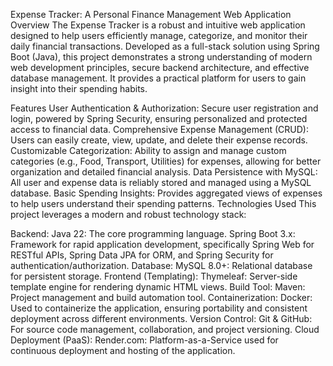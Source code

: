 
Expense Tracker: A Personal Finance Management Web Application
Overview
The Expense Tracker is a robust and intuitive web application designed to help users efficiently manage, categorize, and monitor their daily financial transactions. Developed as a full-stack solution using Spring Boot (Java), this project demonstrates a strong understanding of modern web development principles, secure backend architecture, and effective database management. It provides a practical platform for users to gain insight into their spending habits.

Features
User Authentication & Authorization: Secure user registration and login, powered by Spring Security, ensuring personalized and protected access to financial data.
Comprehensive Expense Management (CRUD): Users can easily create, view, update, and delete their expense records.
Customizable Categorization: Ability to assign and manage custom categories (e.g., Food, Transport, Utilities) for expenses, allowing for better organization and detailed financial analysis.
Data Persistence with MySQL: All user and expense data is reliably stored and managed using a MySQL database.
Basic Spending Insights: Provides aggregated views of expenses to help users understand their spending patterns.
Technologies Used
This project leverages a modern and robust technology stack:

Backend:
Java 22: The core programming language.
Spring Boot 3.x: Framework for rapid application development, specifically Spring Web for RESTful APIs, Spring Data JPA for ORM, and Spring Security for authentication/authorization.
Database:
MySQL 8.0+: Relational database for persistent storage.
Frontend (Templating):
Thymeleaf: Server-side template engine for rendering dynamic HTML views.
Build Tool:
Maven: Project management and build automation tool.
Containerization:
Docker: Used to containerize the application, ensuring portability and consistent deployment across different environments.
Version Control:
Git & GitHub: For source code management, collaboration, and project versioning.
Cloud Deployment (PaaS):
Render.com: Platform-as-a-Service used for continuous deployment and hosting of the application.
